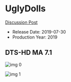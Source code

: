 # UglyDolls

[Discussion Post](https://www.avsforum.com/threads/bass-eq-for-filtered-movies.2995212/post-58352132)

* Release Date: 2019-07-30
* Production Year: 2019

## DTS-HD MA 7.1

![img 0](https://i.imgur.com/QXWjByS.jpg)

![img 1](https://i.imgur.com/HXpnAch.jpg)

